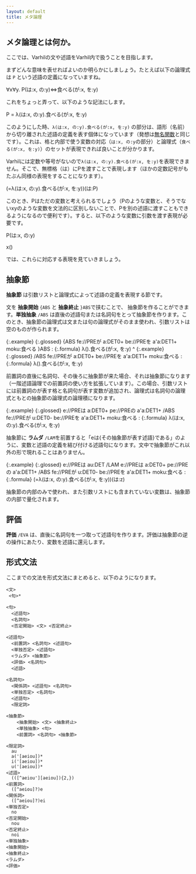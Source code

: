 ```yaml
---
layout: default
title: メタ論理
---
```


## メタ論理とは何か。

ここでは、Varhilの文や述語をVarhil内で扱うことを目指します。

まずどんな意味を表せればよいのか明らかにしましょう。たとえば以下の論理式は `P` という述語の定義になっていますね。

∀x∀y. P(は:x, の:y)⇔食べる(が:x, を:y)

これをちょっと弄って、以下のような記法にします。

P = λ(は:x, の:y).食べる(が:x, を:y)

このようにした時、`λ(は:x, の:y).食べる(が:x, を:y)` の部分は、語形（名前）から切り離された述語の定義を表す個体になっています（発想は[無名関数](https://ja.wikipedia.org/wiki/%E7%84%A1%E5%90%8D%E9%96%A2%E6%95%B0)と同じです）。これは、格と内部で使う変数の対応（`は:x, の:y`の部分）と論理式（`食べる(が:x, を:y)`）のセットが表現できれば良いことが分かります。

Varhilには定数や等号がないので`λ(は:x, の:y).食べる(が:x, を:y)`を表現できません。そこで、無標格（は）にPを渡すことで表現します（ほかの定数記号がもたぶん同様の表現をすることになります）。

(=λ(は:x, の:y).食べる(が:x, を:y))(は:P)

このとき、Pはただの変数と考えられるでしょう（Pのような変数と、そうでないxyのような変数を文法的に区別しないことで、Pを別の述語に渡すこともできるようになるので便利です）。すると、以下のような変数に引数を渡す表現が必要です。

P(は:x, の:y)

x()

では、これらに対応する表現を見ていきましょう。


## 抽象節

**抽象節** は引数リストと論理式によって述語の定義を表現する節です。

文を **抽象開始** `{ABS` と **抽象終止** `}ABS`で挟むことで、 抽象節を作ることができます。**単独抽象** `/ABS` は直後の述語句または名詞句をとって抽象節を作ります。このとき、抽象節の論理式は文または句の論理式がそのまま使われ、引数リストは空のものが作られます。

{:.example}
{:.glossed} {ABS fe://PREが a:DET0+ be://PREを a'a:DET1+ moku:食べる }ABS
: {:.formula} λ().食べる(が:x, を:y)
^
{:.example}
{:.glossed} /ABS fe://PREが a:DET0+ be://PREを a'a:DET1+ moku:食べる
: {:.formula} λ().食べる(が:x, を:y)

前置詞の直後に名詞句、その後ろに抽象節が来た場合、それは抽象節になります（一階述語論理での前置詞の使い方を拡張しています）。この場合、引数リストには前置詞のが表す格と名詞句が表す変数が追加され、論理式は名詞句の論理式ともとの抽象節の論理式の論理積になります。

{:.example}
{:.glossed} e://PREは a:DET0+ pe://PREの a'a:DET1+ /ABS fe://PREが u:DET0- be://PREを a'a:DET1+ moku:食べる
: {:.formula} λ(は:x, の:y).食べる(が:x, を:y)


抽象節に **ラムダ** `/LAM`を前置すると「eは{その抽象節が表す述語}である」のように、変数と述語の定義を結び付ける述語句になります。文中で抽象節がこれ以外の形で現れることはありません。

{:.example}
{:.glossed} e://PREは au:DET /LAM e://PREは a:DET0+ pe://PREの a'a:DET1+ /ABS fe://PREが u:DET0- be://PREを a'a:DET1+ moku:食べる
: {:.formula} (=λ(は:x, の:y).食べる(が:x, を:y))(は:z)

抽象節の内部のみで使われ、また引数リストにも含まれていない変数は、抽象節の内部で量化されます。

## 評価

**評価** `/EVA` は、直後に名詞句を一つ取って述語句を作ります。評価は抽象節の逆の操作にあたり、変数を述語に還元します。

## 形式文法

ここまでの文法を形式文法にまとめると、以下のようになります。

```
<文>
 <句>*

<句>
  <述語句>
  <名詞句>
  <否定開始> <文> <否定終止>

<述語句>
  <前置詞> <名詞句> <述語句>
  <単独否定> <述語句>
  <ラムダ> <抽象節>
  <評価> <名詞句>
  <述語>

<名詞句>
  <関係詞> <述語句> <名詞句>
  <単独否定> <名詞句>
  <述語句>
  <限定詞>

<抽象節>
    <抽象開始> <文> <抽象終止>
    <単独抽象> <句>
    <前置詞> <名詞句> <抽象節>

<限定詞>
  au
  a('[aeiou])*
  i('[aeiou])*
  u('[aeiou])*
<述語>
  (([^aeiou'][aeiou]){2,})
<前置詞>
  ([^aeiou]?)e
<関係詞>
  ([^aeiou]?)ei
<単独否定>
  no
<否定開始>
  nou
<否定終止>
  noi
<単独抽象>
<抽象開始>
<抽象終止>
<ラムダ>
<評価>
```

<script>
  markupAllFormulas();
  markupAllGlosses();
</script>
